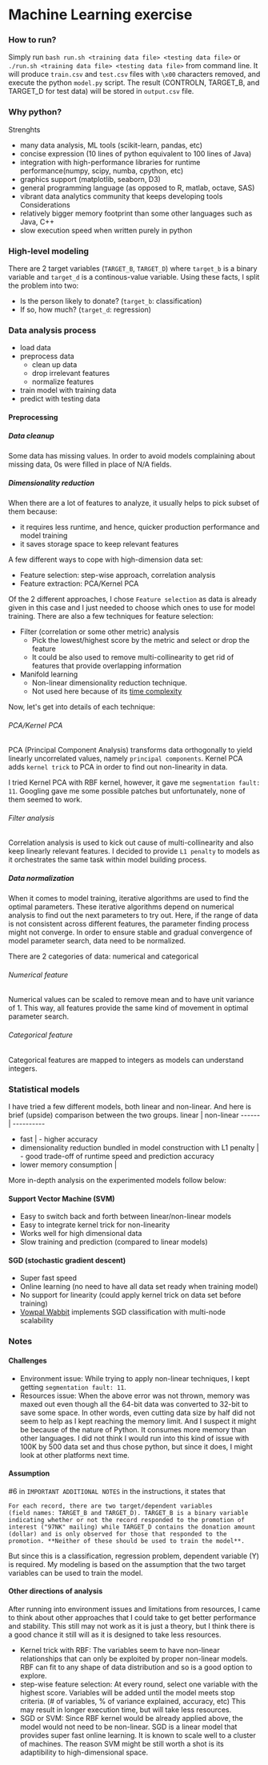 # Machine Learning exercise

### How to run?
Simply run `bash run.sh <training data file> <testing data file>` or `./run.sh <training data file> <testing data file>` from command line. It will produce `train.csv` and `test.csv` files with `\x00` characters removed, and execute the python `model.py` script. The result (CONTROLN, TARGET_B, and TARGET_D for test data) will be stored in `output.csv` file.


### Why python?

Strenghts
- many data analysis, ML tools (scikit-learn, pandas, etc)
- concise expression (10 lines of python equivalent to 100 lines of Java)
- integration with high-performance libraries for runtime performance(numpy, scipy, numba, cpython, etc)
- graphics support (matplotlib, seaborn, D3)
- general programming language (as opposed to R, matlab, octave, SAS)
- vibrant data analytics community that keeps developing tools
Considerations
- relatively bigger memory footprint than some other languages such as Java, C++
- slow execution speed when written purely in python



### High-level modeling

There are 2 target variables (`TARGET_B`, `TARGET_D`) where `target_b` is a binary variable and `target_d` is a continous-value variable. Using these facts, I split the problem into two:
 - Is the person likely to donate? (`target_b`: classification)
 - If so, how much? (`target_d`: regression)



### Data analysis process

- load data
- preprocess data
  - clean up data
  - drop irrelevant features
  - normalize features
- train model with training data
- predict with testing data



#### Preprocessing

##### Data cleanup

Some data has missing values. In order to avoid models complaining about missing data, 0s were filled in place of N/A fields.

##### Dimensionality reduction

When there are a lot of features to analyze, it usually helps to pick subset of them because:
- it requires less runtime, and hence, quicker production performance and model training
- it saves storage space to keep relevant features

A few different ways to cope with high-dimension data set:
- Feature selection: step-wise approach, correlation analysis
- Feature extraction: PCA/Kernel PCA

Of the 2 different approaches, I chose `Feature selection` as data is already given in this case and I just needed to choose which ones to use for model training. There are also a few techniques for feature selection:
- Filter (correlation or some other metric) analysis
  - Pick the lowest/highest score by the metric and select or drop the feature
  - It could be also used to remove multi-collinearity to get rid of features that provide overlapping information
- Manifold learning
  - Non-linear dimensionality reduction technique.
  - Not used here because of its [time complexity](http://scikit-learn.org/stable/modules/manifold.html#id7)

Now, let's get into details of each technique:

###### PCA/Kernel PCA

PCA (Principal Component Analysis) transforms data orthogonally to yield linearly uncorrelated values, namely `principal components`. Kernel PCA adds `kernel trick` to PCA in order to find out non-linearity in data.

I tried Kernel PCA with RBF kernel, however, it gave me `segmentation fault: 11`. Googling gave me some possible patches but unfortunately, none of them seemed to work.

###### Filter analysis

Correlation analysis is used to kick out cause of multi-collinearity and also keep linearly relevant features. I decided to provide `L1 penalty` to models as it orchestrates the same task within model building process.



##### Data normalization

When it comes to model training, iterative algorithms are used to find the optimal parameters. These iterative algorithms depend on numerical analysis to find out the next parameters to try out. Here, if the range of data is not consistent across different features, the parameter finding process might not converge. In order to ensure stable and gradual convergence of model parameter search, data need to be normalized.

There are 2 categories of data: numerical and categorical

###### Numerical feature

Numerical values can be scaled to remove mean and to have unit variance of 1. This way, all features provide the same kind of movement in optimal parameter search.

###### Categorical feature

Categorical features are mapped to integers as models can understand integers.





### Statistical models

I have tried a few different models, both linear and non-linear. And here is brief (upside) comparison between the two groups.
linear | non-linear
------ | ----------
- fast | - higher accuracy
- dimensionality reduction bundled in model construction with L1 penalty | - good trade-off of runtime speed and prediction accuracy
- lower memory consumption | 

More in-depth analysis on the experimented models follow below:


#### Support Vector Machine (SVM)

- Easy to switch back and forth between linear/non-linear models
- Easy to integrate kernel trick for non-linearity
- Works well for high dimensional data
- Slow training and prediction (compared to linear models)


#### SGD (stochastic gradient descent)

- Super fast speed
- Online learning (no need to have all data set ready when training model)
- No support for linearity (could apply kernel trick on data set before training)
- [Vowpal Wabbit]() implements SGD classification with multi-node scalability


### Notes

#### Challenges
- Environment issue: While trying to apply non-linear techniques, I kept getting `segmentation fault: 11`.
- Resources issue: When the above error was not thrown, memory was maxed out even though all the 64-bit data was converted to 32-bit to save some space. In other words, even cutting data size by half did not seem to help as I kept reaching the memory limit. And I suspect it might be because of the nature of Python. It consumes more memory than other languages. I did not think I would run into this kind of issue with 100K by 500 data set and thus chose python, but since it does, I might look at other platforms next time.

#### Assumption
#6 in `IMPORTANT ADDITIONAL NOTES` in the instructions, it states that
```
For each record, there are two target/dependent variables
(field names: TARGET_B and TARGET_D). TARGET_B is a binary variable
indicating whether or not the record responded to the promotion of
interest ("97NK" mailing) while TARGET_D contains the donation amount
(dollar) and is only observed for those that responded to the
promotion. **Neither of these should be used to train the model**.
```
But since this is a classification, regression problem, dependent variable (Y) is required. My modeling is based on the assumption that the two target variables can be used to train the model.

#### Other directions of analysis

After running into environment issues and limitations from resources, I came to think about other approaches that I could take to get better performance and stability. This still may not work as it is just a theory, but I think there is a good chance it still will as it is designed to take less resources.
- Kernel trick with RBF: The variables seem to have non-linear relationships that can only be exploited by proper non-linear models. RBF can fit to any shape of data distribution and so is a good option to explore.
- step-wise feature selection: At every round, select one variable with the highest score. Variables will be added until the model meets stop criteria. (# of variables, % of variance explained, accuracy, etc) This may result in longer execution time, but will take less resources.
- SGD or SVM: Since RBF kernel would be already applied above, the model would not need to be non-linear. SGD is a linear model that provides super fast online learning. It is known to scale well to a cluster of machines. The reason SVM might be still worth a shot is its adaptibility to high-dimensional space.
